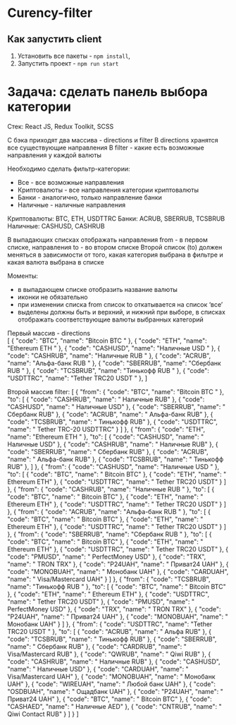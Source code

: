 # Curency-filter

## Как запустить client

1) Установить все пакеты - `npm install`, 
2) Запустить проект - `npm run start`



# Задача: сделать панель выбора категории

Стек: React JS, Redux Toolkit, SCSS

С бэка приходят два массива - directions и filter
В directions хранятся все существующие направления
В filter - какие есть возможные направления у каждой валюты

Необходимо сделать фильтр-категории: 
- Все - все возможные направления
- Криптовалюты - все направления категории криптовалюты
- Банки - аналогично, только направление банки
- Наличные - наличные направления

Криптовалюты: BTC, ETH, USDTTRC
Банки: ACRUB, SBERRUB, TCSBRUB
Наличные: CASHUSD, CASHRUB

В выпадающих списках отображать направления from - в первом списке, направления to - во втором списке
Второй список (to) должен меняться в зависимости от того, какая категория выбрана в фильтре и какая валюта выбрана в списке

Моменты:
- в выпадающем списке отобразить название валюты
- иконки не обязательно
- при изменении списка from список to откатывается на список ‘все’
- выделены должны быть и верхний, и нижний при выборе, в списках отображать соответствующие валюты выбранных категорий

Первый массив - directions    
[
            {
                "code": "BTC",
                "name": "Bitcoin BTC "
            },
            {
                "code": "ETH",
                "name": "Ethereum ETH "
            },
            {
                "code": "CASHUSD",
                "name": "Наличные USD "
            },
            {
                "code": "CASHRUB",
                "name": "Наличные RUB "
            },
            {
                "code": "ACRUB",
                "name": "Альфа-банк RUB "
            },
            {
                "code": "SBERRUB",
                "name": "Сбербанк RUB "
            },
            {
                "code": "TCSBRUB",
                "name": "Тинькофф RUB "
            },
            {
                "code": "USDTTRC",
                "name": "Tether TRC20 USDT "
            },
         ]

Второй массив  filter:
       [
            {
                "from": {
                    "code": "BTC",
                    "name": "Bitcoin BTC "
                },
                "to": [
                    {
                        "code": "CASHRUB",
                        "name": " Наличные RUB"
                    },
                    {
                        "code": "CASHUSD",
                        "name": " Наличные USD"
                    },
                    {
                        "code": "SBERRUB",
                        "name": " Сбербанк RUB"
                    },
                    {
                        "code": "ACRUB",
                        "name": " Альфа-банк RUB"
                    },
                    {
                        "code": "TCSBRUB",
                        "name": " Тинькофф RUB"
                    },
		    {
                        "code": "USDTTRC",
                        "name": " Tether TRC-20 USDTTRC"
                    }
                ]
            },
            {
                "from": {
                    "code": "ETH",
                    "name": "Ethereum ETH "
                },
                "to": [
                    {
                        "code": "CASHUSD",
                        "name": " Наличные USD"
                    },
                    {
                        "code": "CASHRUB",
                        "name": " Наличные RUB"
                    },
                    {
                        "code": "SBERRUB",
                        "name": " Сбербанк RUB"
                    },
                    {
                        "code": "ACRUB",
                        "name": " Альфа-банк RUB"
                    },
                    {
                        "code": "TCSBRUB",
                        "name": " Тинькофф RUB"
                    },
                ]
            },
            {
                "from": {
                    "code": "CASHUSD",
                    "name": "Наличные USD "
                },
                "to": [
                    {
                        "code": "BTC",
                        "name": " Bitcoin BTC"
                    },
                    {
                        "code": "ETH",
                        "name": " Ethereum ETH"
                    },
                    {
                        "code": "USDTTRC",
                        "name": " Tether TRC20 USDT"
                    }
                ]
            },
            {
                "from": {
                    "code": "CASHRUB",
                    "name": "Наличные RUB "
                },
                "to": [
                    {
                        "code": "BTC",
                        "name": " Bitcoin BTC"
                    },
                    {
                        "code": "ETH",
                        "name": " Ethereum ETH"
                    },
                    {
                        "code": "USDTTRC",
                        "name": " Tether TRC20 USDT"
                    }
                ]
            },
            {
                "from": {
                    "code": "ACRUB",
                    "name": "Альфа-банк RUB "
                },
                "to": [
                    {
                        "code": "BTC",
                        "name": " Bitcoin BTC"
                    },
                    {
                        "code": "ETH",
                        "name": " Ethereum ETH"
                    },
                    {
                        "code": "USDTTRC",
                        "name": " Tether TRC20 USDT"
                    }
                ]
            },
            {
                "from": {
                    "code": "SBERRUB",
                    "name": "Сбербанк RUB "
                },
                "to": [
                    {
                        "code": "BTC",
                        "name": " Bitcoin BTC"
                    },
                    {
                        "code": "ETH",
                        "name": " Ethereum ETH"
                    },
                    {
                        "code": "USDTTRC",
                        "name": " Tether TRC20 USDT"
                    },
                    {
                        "code": "PMUSD",
                        "name": " PerfectMoney USD"
                    },
                    {
                        "code": "TRX",
                        "name": " TRON TRX"
                    },
                    {
                        "code": "P24UAH",
                        "name": " Приват24 UAH"
                    },
                    {
                        "code": "MONOBUAH",
                        "name": " Монобанк UAH"
                    },
                    {
                        "code": "CARDUAH",
                        "name": " Visa/Mastercard UAH"
                    }
                ]
            },
            {
                "from": {
                    "code": "TCSBRUB",
                    "name": "Тинькофф RUB "
                },
                "to": [
                    {
                        "code": "BTC",
                        "name": " Bitcoin BTC"
                    },
                    {
                        "code": "ETH",
                        "name": " Ethereum ETH"
                    },
                    {
                        "code": "USDTTRC",
                        "name": " Tether TRC20 USDT"
                    },
                    {
                        "code": "PMUSD",
                        "name": " PerfectMoney USD"
                    },
                    {
                        "code": "TRX",
                        "name": " TRON TRX"
                    },
                    {
                        "code": "P24UAH",
                        "name": " Приват24 UAH"
                    },
                    {
                        "code": "MONOBUAH",
                        "name": " Монобанк UAH"
                    }
                ]
            },
            {
                "from": {
                    "code": "USDTTRC",
                    "name": "Tether TRC20 USDT "
                },
                "to": [
                    {
                        "code": "ACRUB",
                        "name": " Альфа RUB"
                    },
                    {
                        "code": "TCSBRUB",
                        "name": " Тинькофф RUB"
                    },
                    {
                        "code": "SBERRUB",
                        "name": " Сбербанк RUB"
                    },
                    {
                        "code": "CARDRUB",
                        "name": " Visa/Mastercard RUB"
                    },
                    {
                        "code": "QWRUB",
                        "name": " Qiwi RUB"
                    },
                    {
                        "code": "CASHRUB",
                        "name": " Наличные RUB"
                    },
                    {
                        "code": "CASHUSD",
                        "name": " Наличные USD"
                    },
                    {
                        "code": "CARDUAH",
                        "name": " Visa/Mastercard UAH"
                    },
                    {
                        "code": "MONOBUAH",
                        "name": " Монобанк UAH"
                    },
                    {
                        "code": "WIREUAH",
                        "name": " Любой банк UAH"
                    },
                    {
                        "code": "OSDBUAH",
                        "name": " Ощадбанк UAH"
                    },
                    {
                        "code": "P24UAH",
                        "name": " Приват24 UAH"
                    },
                    {
                        "code": "BTC",
                        "name": " Bitcoin BTC"
                    },
                    {
                        "code": "CASHAED",
                        "name": " Наличные AED"
                    },
                    {
                        "code": "CNTRUB",
                        "name": " Qiwi Contact RUB"
                    }
                ]
            }
	]
